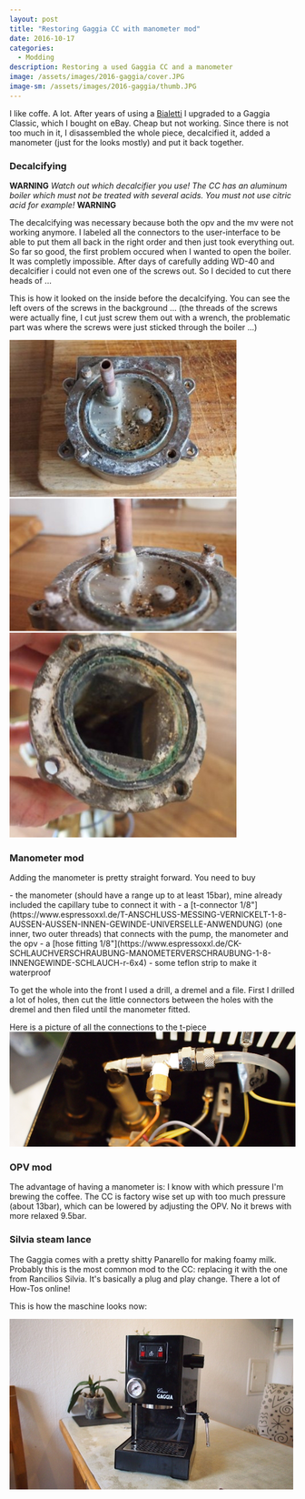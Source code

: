 ```yaml
---
layout: post
title: "Restoring Gaggia CC with manometer mod"
date: 2016-10-17
categories:
  - Modding
description: Restoring a used Gaggia CC and a manometer
image: /assets/images/2016-gaggia/cover.JPG
image-sm: /assets/images/2016-gaggia/thumb.JPG
---
```

I like coffe. A lot. After years of using a [Bialetti](https://en.wikipedia.org/wiki/Moka_pot) I upgraded to a Gaggia Classic, which I bought on eBay. Cheap but not working. Since there is not too much in it, I disassembled the whole piece, decalcified it, added a manometer (just for the looks mostly) and put it back together.

### Decalcifying

**WARNING** _Watch out which decalcifier you use! The CC has an aluminum boiler which must not be treated with several acids. You must not use citric acid for example!_ **WARNING**

The decalcifying was necessary because both the opv and the mv were not working anymore. I labeled all the connectors to the user-interface to be able to put them all back in the right order and then just took everything out. So far so good, the first problem occured when I wanted to open the boiler. It was completly impossible. After days of carefully adding WD-40 and decalcifier i could not even one of the screws out. So I decided to cut there heads of ...

This is how it looked on the inside before the decalcifying. You can see the left overs of the screws in the background ... (the threads of the screws were actually fine, I cut just screw them out with a wrench, the problematic part was where the screws were just sticked through the boiler ...)

![gaggia boiler view 1](/assets/images/2016-gaggia/3.JPG#float-img "gaggia boiler view 1")
![gaggia boiler view 2](/assets/images/2016-gaggia/4.JPG#float-img "gaggia boiler view 2")
![gaggia boiler view 3](/assets/images/2016-gaggia/5.JPG#float-img "gaggia boiler view 3")

### Manometer mod
Adding the manometer is pretty straight forward. You need to buy
<div marked>
  - the manometer (should have a range up to at least 15bar), mine already included the capillary tube to connect it with
  - a [t-connector 1/8"](https://www.espressoxxl.de/T-ANSCHLUSS-MESSING-VERNICKELT-1-8-AUSSEN-AUSSEN-INNEN-GEWINDE-UNIVERSELLE-ANWENDUNG) (one inner, two outer threads) that connects with the pump, the manometer and the opv
  - a [hose fitting 1/8"](https://www.espressoxxl.de/CK-SCHLAUCHVERSCHRAUBUNG-MANOMETERVERSCHRAUBUNG-1-8-INNENGEWINDE-SCHLAUCH-r-6x4)
  - some teflon strip to make it waterproof
</div>

To get the whole into the front I used a drill, a dremel and a file. First I drilled a lot of holes, then cut the little connectors between the holes with the dremel and then filed until the manometer fitted.

Here is a picture of all the connections to the t-piece
![gaggia inside view](/assets/images/2016-gaggia/2.JPG "gaggia inside view ")

### OPV mod
The advantage of having a manometer is: I know with which pressure I'm brewing the coffee. The CC is factory wise set up with too much pressure (about 13bar), which can be lowered by adjusting the OPV. No it brews with more relaxed 9.5bar.

### Silvia steam lance

The Gaggia comes with a pretty shitty Panarello for making foamy milk. Probably this is the most common mod to the CC: replacing it with the one from Rancilios Silvia. It's basically a plug and play change. There a lot of How-Tos online!

This is how the maschine looks now:

![gaggia maschine view](/assets/images/2016-gaggia/1.JPG#float-img "gaggia maschine view")
